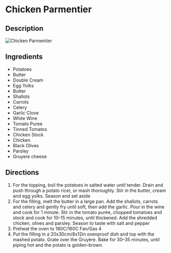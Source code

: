# Chicken Parmentier

## Description
![Chicken Parmentier](https://www.themealdb.com/images/media/meals/uwvxpv1511557015.jpg "Chicken Parmentier")

## Ingredients
- Potatoes
- Butter
- Double Cream
- Egg Yolks
- Butter
- Shallots
- Carrots
- Celery
- Garlic Clove
- White Wine
- Tomato Puree
- Tinned Tomatos
- Chicken Stock
- Chicken
- Black Olives
- Parsley
- Gruyere cheese

## Directions
1. For the topping, boil the potatoes in salted water until tender. Drain and push through a potato ricer, or mash thoroughly. Stir in the butter, cream and egg yolks. Season and set aside
2. For the filling, melt the butter in a large pan. Add the shallots, carrots and celery and gently fry until soft, then add the garlic. Pour in the wine and cook for 1 minute. Stir in the tomato purée, chopped tomatoes and stock and cook for 10–15 minutes, until thickened. Add the shredded chicken, olives and parsley. Season to taste with salt and pepper
3. Preheat the oven to 180C/160C Fan/Gas 4
4. Put the filling in a 20x30cm/8x12in ovenproof dish and top with the mashed potato. Grate over the Gruyère. Bake for 30–35 minutes, until piping hot and the potato is golden-brown.
